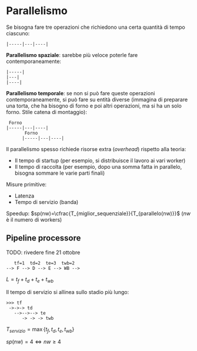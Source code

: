 # Parallelismo

Se bisogna fare tre operazioni che richiedono una certa quantità di tempo ciascuno:
```
|-----|---|----|
```

**Parallelismo spaziale**: sarebbe più veloce poterle fare contemporaneamente:
```
|-----|
|---|
|----|
```

**Parallelismo temporale**: se non si può fare queste operazioni contemporaneamente, si può fare su entità diverse (immagina di preparare una torta, che ha bisogno di forno e poi altri operazioni, ma si ha un solo forno. Stile catena di montaggio):
```
 Forno
|-----|---|----|
       Forno
      |-----|---|----|
```

Il parallelismo spesso richiede risorse extra (*overhead*) rispetto alla teoria:
- Il tempo di startup (per esempio, si distribuisce il lavoro ai vari worker)
- Il tempo di raccolta (per esempio, dopo una somma fatta in parallelo, bisogna sommare le varie parti finali)

Misure primitive:
- Latenza
- Tempo di servizio (banda)

Speedup: $sp(nw)=\cfrac{T_{miglior_sequenziale}}{T_{parallelo(nw)}}$ ($nw$ è il numero di workers)

## Pipeline processore

TODO: rivedere fine 21 ottobre

```
   tf=1  td=2  te=3  twb=2
--> F --> D --> E --> WB -->
```

$L=t_f+t_d+t_e+t_{wb}$

Il tempo di servizio si allinea sullo stadio più lungo:

```
>>> tf
 ->->-> td
   -->-->--> te
      -> -> -> twb
```

$T_{servizio}=\max\{t_f,t_d,t_e,t_{wb}\}$

$sp(nw)=4⇔nw≥4$
